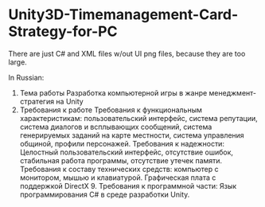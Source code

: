 # Unity3D-Timemanagement-Card-Strategy-for-PC

There are just C# and XML files w/out UI png files, because they are too large.

In Russian: 
1.	Тема работы
Разработка компьютерной игры в жанре менеджмент-стратегия на Unity
2.	Требования к работе 
Требования к функциональным характеристикам:
пользовательский интерфейс, система репутации, система диалогов и всплывающих сообщений, система генерируемых заданий на карте местности, система управления общиной, профили персонажей.
Требования к надежности: Целостный пользовательский интерфейс, отсутствие ошибок, стабильная работа программы, отсутствие утечек памяти.
Требования к составу технических средств: компьютер с монитором, мышью и клавиатурой. Графическая плата с поддержкой DirectX 9.
Требования к программной части: Язык программирования C# в среде разработки Unity.
